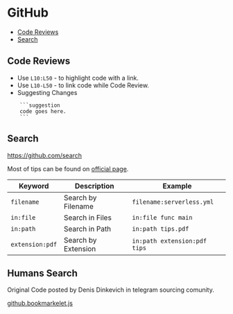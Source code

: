 # GitHub

<!-- TOC depthfrom:2 depthto:4 -->

- [Code Reviews](#code-reviews)
- [Search](#search)

<!-- /TOC -->

## Code Reviews

  * Use `L10:L50` - to highlight code with a link.
  * Use `L10-L50` - to link code while Code Review.
  * Suggesting Changes

  ```
      ```suggestion
      code goes here.
      ```
  ```

## Search

https://github.com/search

Most of tips can be found on [official page](https://help.github.com/articles/searching-code/).

 Keyword        | Description           | Example
----------------|-----------------------|----------------------------
`filename`      | Search by Filename    | `filename:serverless.yml`
`in:file`       | Search in Files       | `in:file func main`
`in:path`       | Search in Path        | `in:path tips.pdf`
`extension:pdf` | Search by Extension   | `in:path extension:pdf tips`

## Humans Search

Original Code posted by Denis Dinkevich in telegram sourcing comunity.

[github.bookmarkelet.js](github.bookmarkelet.js)
